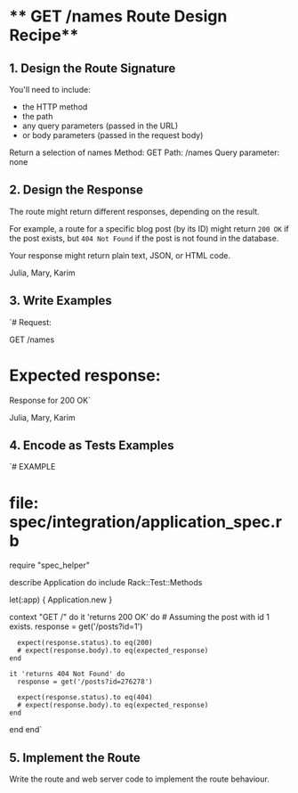 # ** GET /names Route Design Recipe**

## **1. Design the Route Signature**

You'll need to include:

- the HTTP method
- the path
- any query parameters (passed in the URL)
- or body parameters (passed in the request body)

Return a selection of names
Method: GET
Path: /names
Query parameter: none

## **2. Design the Response**

The route might return different responses, depending on the result.

For example, a route for a specific blog post (by its ID) might return `200 OK` if the post exists, but `404 Not Found` if the post is not found in the database.

Your response might return plain text, JSON, or HTML code.

Julia, Mary, Karim

## **3. Write Examples**


`# Request:

GET /names

# Expected response:

Response for 200 OK`

Julia, Mary, Karim

## **4. Encode as Tests Examples**

`# EXAMPLE
# file: spec/integration/application_spec.rb

require "spec_helper"

describe Application do
  include Rack::Test::Methods

  let(:app) { Application.new }

  context "GET /" do
    it 'returns 200 OK' do
      # Assuming the post with id 1 exists.
      response = get('/posts?id=1')

      expect(response.status).to eq(200)
      # expect(response.body).to eq(expected_response)
    end

    it 'returns 404 Not Found' do
      response = get('/posts?id=276278')

      expect(response.status).to eq(404)
      # expect(response.body).to eq(expected_response)
    end
  end
end`

## **5. Implement the Route**

Write the route and web server code to implement the route behaviour.